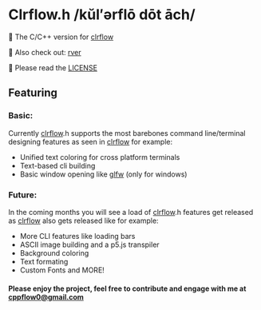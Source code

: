 # Clrflow.h /kŭl′ərflō dōt āch/
👋 The C/C++ version for [clrflow](https://github.com/rver38/clrflow)

🤝 Also check out: [rver](https://github.com/rver38)

🙏 Please read the [LICENSE](https://github.com/dalpaka/clrflow.h/blob/main/LICENSE.txt)

## Featuring

### Basic:
Currently [clrflow](https://github.com/rver38/clrflow).h supports the most barebones command line/terminal designing features as seen in [clrflow](https://github.com/rver38/clrflow) for example:
- Unified text coloring for cross platform terminals
- Text-based cli building
- Basic window opening like [glfw](https://glfw.org) (only for windows)

### Future: 
In the coming months you will see a load of [clrflow](https://github.com/rver38/clrflow).h features get released as [clrflow](https://github.com/rver38/clrflow) also gets released like for example:

- More CLI features like loading bars
- ASCII image building and a p5.js transpiler
- Background coloring
- Text formating
- Custom Fonts and MORE!

#### Please enjoy the project, feel free to contribute and engage with me at cppflow0@gmail.com
